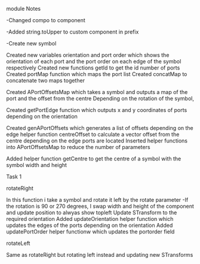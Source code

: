 ﻿module Notes

-Changed compo to component

-Added string.toUpper to custom component in prefix

-Create new symbol

Created new variables orientation and port order which shows the orientation of each port and the port order on each edge of the symbol respectively
Created new functions getId to get the id number of ports
Created portMap function which maps the port list 
Created concatMap to concatenate two maps together

Created APortOffsetsMap which takes a symbol and outputs a map of the port and the offset from the centre
Depending on the rotation of the symbol, 

Created getPortEdge function which outputs x and y coordinates of ports depending on the orientation

Created genAPortOffsets which generates a list of offsets depending on the edge
helper function centreOffset to calculate a vector offset from the centre depending on the edge ports are located
Inserted helper functions into APortOffsetsMap to reduce the number of parameters

Added helper function getCentre to get the centre of a symbol with the symbol width and height

Task 1

rotateRight

In this function i take a symbol and rotate it left by the rotate parameter
-If the rotation is 90 or 270 degrees, I swap width and height of the component and update position to alwyas show topleft
Update STransform to the required orientation
Added updateOrientation helper function which updates the edges of the ports depending on the orientation
Added updatePortOrder helper functionw which updates the portorder field

rotateLeft

Same as rotateRight but rotating left instead and updating new STransforms

